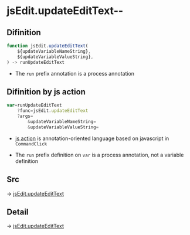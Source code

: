 # jsEdit.updateEditText--

## Difinition

```js.js
function jsEdit.updateEditText(
	${updateVariableNameString},
	${updateVariableValueString},
) -> runUpdateEditText
```

- The `run` prefix annotation is a process annotation


## Difinition by js action

```js.js
var=runUpdateEditText
	?func=jsEdit.updateEditText
	?args=
		&updateVariableNameString=
		&updateVariableValueString=
```

- [js action](#) is annotation-oriented language based on javascript in `CommandClick`

- The `run` prefix definition on `var` is a process annotation, not a variable definition

## Src

-> [jsEdit.updateEditText](https://github.com/puutaro/CommandClick/blob/master/app/src/main/java/com/puutaro/commandclick/fragment_lib/terminal_fragment/js_interface/edit/JsEdit.kt#L49)

## Detail

-> [jsEdit.updateEditText](https://github.com/puutaro/CommandClick/blob/master/md/developer/js_interface/details/edit/JsEdit/updateEditText.md)
